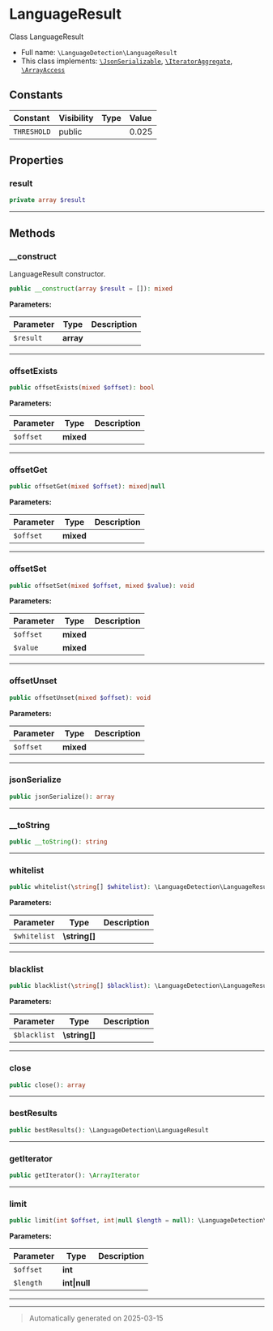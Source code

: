 
# LanguageResult

Class LanguageResult



* Full name: `\LanguageDetection\LanguageResult`
* This class implements:
[`\JsonSerializable`](../JsonSerializable.md), [`\IteratorAggregate`](../IteratorAggregate.md), [`\ArrayAccess`](../ArrayAccess.md)


## Constants

| Constant | Visibility | Type | Value |
|:---------|:-----------|:-----|:------|
|`THRESHOLD`|public| |0.025|

## Properties


### result



```php
private array $result
```






***

## Methods


### __construct

LanguageResult constructor.

```php
public __construct(array $result = []): mixed
```








**Parameters:**

| Parameter | Type | Description |
|-----------|------|-------------|
| `$result` | **array** |  |





***

### offsetExists



```php
public offsetExists(mixed $offset): bool
```








**Parameters:**

| Parameter | Type | Description |
|-----------|------|-------------|
| `$offset` | **mixed** |  |





***

### offsetGet



```php
public offsetGet(mixed $offset): mixed|null
```








**Parameters:**

| Parameter | Type | Description |
|-----------|------|-------------|
| `$offset` | **mixed** |  |





***

### offsetSet



```php
public offsetSet(mixed $offset, mixed $value): void
```








**Parameters:**

| Parameter | Type | Description |
|-----------|------|-------------|
| `$offset` | **mixed** |  |
| `$value` | **mixed** |  |





***

### offsetUnset



```php
public offsetUnset(mixed $offset): void
```








**Parameters:**

| Parameter | Type | Description |
|-----------|------|-------------|
| `$offset` | **mixed** |  |





***

### jsonSerialize



```php
public jsonSerialize(): array
```












***

### __toString



```php
public __toString(): string
```












***

### whitelist



```php
public whitelist(\string[] $whitelist): \LanguageDetection\LanguageResult
```








**Parameters:**

| Parameter | Type | Description |
|-----------|------|-------------|
| `$whitelist` | **\string[]** |  |





***

### blacklist



```php
public blacklist(\string[] $blacklist): \LanguageDetection\LanguageResult
```








**Parameters:**

| Parameter | Type | Description |
|-----------|------|-------------|
| `$blacklist` | **\string[]** |  |





***

### close



```php
public close(): array
```












***

### bestResults



```php
public bestResults(): \LanguageDetection\LanguageResult
```












***

### getIterator



```php
public getIterator(): \ArrayIterator
```












***

### limit



```php
public limit(int $offset, int|null $length = null): \LanguageDetection\LanguageResult
```








**Parameters:**

| Parameter | Type | Description |
|-----------|------|-------------|
| `$offset` | **int** |  |
| `$length` | **int&#124;null** |  |





***


***
> Automatically generated on 2025-03-15
